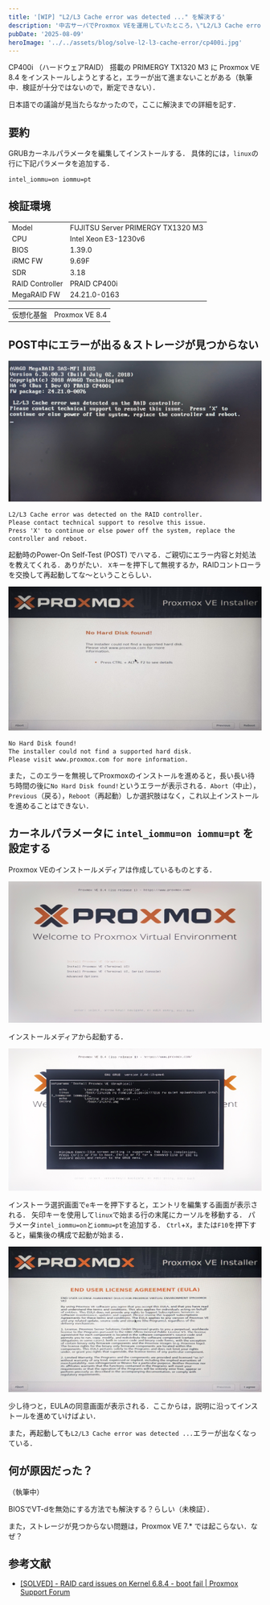 ```yaml
---
title: '[WIP] "L2/L3 Cache error was detected ..." を解決する'
description: '中古サーバでProxmox VEを運用していたところ，\"L2/L3 Cache error was detected ...\"というエラーが出るようになった．起動の度にPOSTが中断され，OSの立ち上げすらできない．その謎を解明するため，我々調査隊はアマゾンの奥地へと向かった───'
pubDate: '2025-08-09'
heroImage: '../../assets/blog/solve-l2-l3-cache-error/cp400i.jpg'
---
```


CP400i （ハードウェアRAID） 搭載の PRIMERGY TX1320 M3 に Proxmox VE 8.4 をインストールしようとすると，エラーが出て進まないことがある（執筆中．検証が十分ではないので，断定できない）．

日本語での議論が見当たらなかったので，ここに解決までの詳細を記す．

## 要約

GRUBカーネルパラメータを編集してインストールする．
具体的には，`linux`の行に下記パラメータを追加する．

```
intel_iommu=on iommu=pt
```

## 検証環境

|||
|-|-|
|Model|FUJITSU Server PRIMERGY TX1320 M3|
|CPU|Intel Xeon E3-1230v6|
|BIOS|1.39.0|
|iRMC FW|9.69F|
|SDR|3.18|
|RAID Controller|PRAID CP400i|
|MegaRAID FW|24.21.0-0163|

|||
|-|-|
|仮想化基盤|Proxmox VE 8.4|

## POST中にエラーが出る＆ストレージが見つからない

![](../../assets/blog/solve-l2-l3-cache-error/l2-l3-cache-error.jpg)

```
L2/L3 Cache error was detected on the RAID controller.
Please contact technical support to resolve this issue.
Press 'X' to continue or else power off the system, replace the controller and reboot.
```

起動時のPower-On Self-Test (POST) でハマる．ご親切にエラー内容と対処法を教えてくれる．ありがたい．
`X`キーを押下して無視するか，RAIDコントローラを交換して再起動してな～ということらしい．

![](../../assets/blog/solve-l2-l3-cache-error/no-hard-disk-found.jpg)

```
No Hard Disk found!
The installer could not find a supported hard disk.
Please visit www.proxmox.com for more information.
```

また，このエラーを無視してProxmoxのインストールを進めると，長い長い待ち時間の後に`No Hard Disk found!`というエラーが表示される．`Abort`（中止），`Previous`（戻る），`Reboot`（再起動）しか選択肢はなく，これ以上インストールを進めることはできない．

## カーネルパラメータに `intel_iommu=on iommu=pt` を設定する

Proxmox VEのインストールメディアは作成しているものとする．

![](../../assets//blog/solve-l2-l3-cache-error/proxmox-select-installation.jpg)

インストールメディアから起動する．

![](../../assets/blog/solve-l2-l3-cache-error/proxmox-edit-entry-after.jpg)

インストーラ選択画面で`e`キーを押下すると，エントリを編集する画面が表示される．
矢印キーを使用して`linux`で始まる行の末尾にカーソルを移動する．
パラメータ`intel_iommu=on`と`iommu=pt`を追加する．
`Ctrl`+`X`，または`F10`を押下すると，編集後の構成で起動が始まる．

![](../../assets/blog/solve-l2-l3-cache-error/eula.jpg)

少し待つと，EULAの同意画面が表示される．ここからは，説明に沿ってインストールを進めていけばよい．

また，再起動しても`L2/L3 Cache error was detected ...`エラーが出なくなっている．

## 何が原因だった？

（執筆中）

BIOSでVT-dを無効にする方法でも解決する？らしい（未検証）．

また，ストレージが見つからない問題は，Proxmox VE 7.* では起こらない．なぜ？

## 参考文献

- [[SOLVED] - RAID card issues on Kernel 6.8.4 - boot fail | Proxmox Support Forum](https://forum.proxmox.com/threads/raid-card-issues-on-kernel-6-8-4-boot-fail.148859/)
